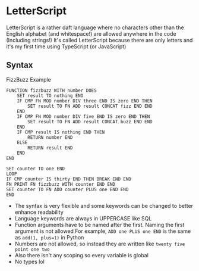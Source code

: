 # LetterScript
LetterScript is a rather daft language where no characters other than the English alphabet (and whitespace!) are allowed anywhere in the code (Including strings!)
It's called LetterScript because there are only letters and it's my first time using TypeScript (or JavaScript)

## Syntax
FizzBuzz Example
```
FUNCTION fizzbuzz WITH number DOES
    SET result TO nothing END
    IF CMP FN MOD number DIV three END IS zero END THEN
        SET result TO FN ADD result CONCAT fizz END END
    END
    IF CMP FN MOD number DIV five END IS zero END THEN
        SET result TO FN ADD result CONCAT buzz END END
    END
    IF CMP result IS nothing END THEN
        RETURN number END
    ELSE
        RETURN result END
    END
END

SET counter TO one END
LOOP
IF CMP counter IS thirty END THEN BREAK END END
FN PRINT FN fizzbuzz WITH counter END END
SET counter TO FN ADD counter PLUS one END END
END
```
- The syntax is very flexible and some keywords can be changed to better enhance readability
- Language keywords are always in UPPERCASE like SQL
- Function arguments have to be named after the first. Naming the first argument is not allowed
For example,  `ADD one PLUS one END`
is the same as `add(1, plus=1)` in Python
- Numbers are not allowed, so instead they are written like `twenty five point one two`
- Also there isn't any scoping so every variable is global
- No types lol